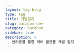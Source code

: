 ```yaml
---
layout: tag-blog
type: tag
title: 개발일지
slug: barabom-dev
category: barabom
sidebar: true
description: >
   반려동물 통합 케어 플랫폼 개발 일지
---
```



<!-- ---
layout: tag-blog
title: 개발일지
slug: barabom-dev
category: barabom
menu: false
order: 2
--- -->
